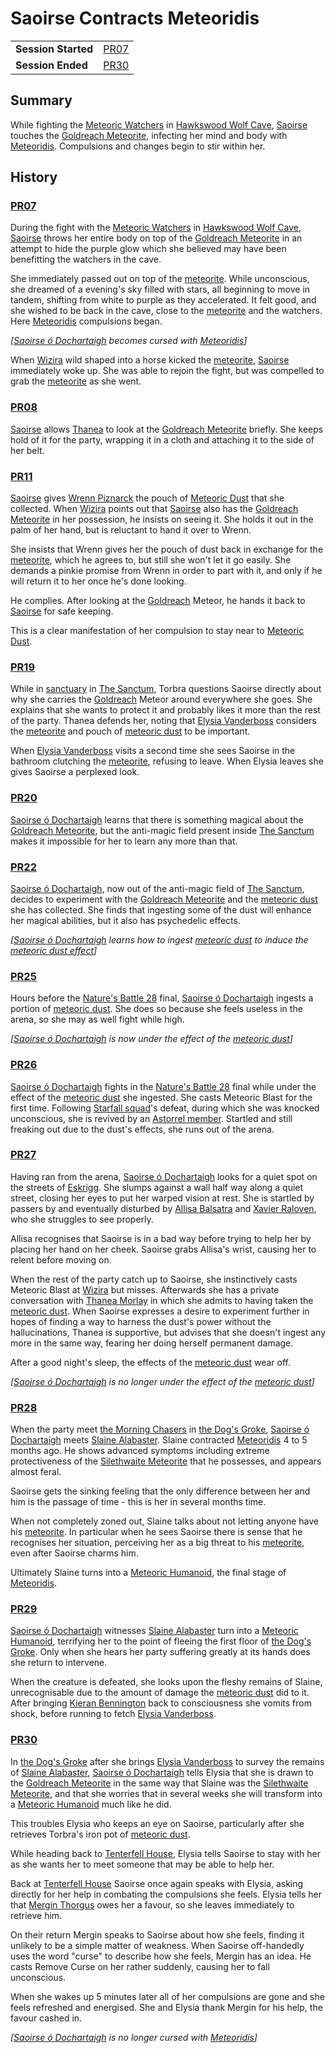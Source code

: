 # Saoirse Contracts Meteoridis

|||
| --- | --- |
| **Session Started** | [PR07](../../sessions/PR07.md) | storyline.2
| **Session Ended** | [PR30](../../sessions/PR30.md) |

## Summary

While fighting the [Meteoric Watchers](../../creatures/meteoric-watcher.md) in [Hawkswood Wolf Cave](../../civilisations/kingdom-of-astor/SETTLEMENTS/GOLDREACH/hawkswood-wolf-cave.md), [Saoirse](../../../astarus/people/saoirse.md) touches the [Goldreach Meteorite](../../items/meteoric/meteorites/goldreach-meteorite.md), infecting her mind and body with [Meteoridis](../../mechanics/roleplay/meteoridis.md). Compulsions and changes begin to stir within her.

## History

### [PR07](../../sessions/PR07.md)

During the fight with the [Meteoric Watchers](../../creatures/meteoric-watcher.md) in [Hawkswood Wolf Cave](../../civilisations/kingdom-of-astor/SETTLEMENTS/GOLDREACH/hawkswood-wolf-cave.md), [Saoirse](../../../astarus/people/saoirse.md) throws her entire body on top of the [Goldreach Meteorite](../../items/meteoric/meteorites/goldreach-meteorite.md) in an attempt to hide the purple glow which she believed may have been benefitting the watchers in the cave.

She immediately passed out on top of the [meteorite](../../items/meteoric/meteorite.md). While unconscious, she dreamed of a evening's sky filled with stars, all beginning to move in tandem, shifting from white to purple as they accelerated. It felt good, and she wished to be back in the cave, close to the [meteorite](../../items/meteoric/meteorite.md) and the watchers. Here [Meteoridis](../../mechanics/roleplay/meteoridis.md) compulsions began.

*[[Saoirse ó Dochartaigh](../characters/saoirse-o-dochartaigh.md) becomes cursed with [Meteoridis](../../mechanics/roleplay/meteoridis.md)]*

When [Wizira](../../characters/wizira.md) wild shaped into a horse kicked the [meteorite](../../items/meteoric/meteorite.md), [Saoirse](../../../astarus/people/saoirse.md) immediately woke up. She was able to rejoin the fight, but was compelled to grab the [meteorite](../../items/meteoric/meteorite.md) as she went.

### [PR08](../../sessions/PR08.md)

[Saoirse](../../../astarus/people/saoirse.md) allows [Thanea](../../../astarus/people/thanea.md) to look at the [Goldreach Meteorite](../../items/meteoric/meteorites/goldreach-meteorite.md) briefly. She keeps hold of it for the party, wrapping it in a cloth and attaching it to the side of her belt.

### [PR11](../../sessions/PR11.md)

[Saoirse](../../../astarus/people/saoirse.md) gives [Wrenn Piznarck](../../characters/wrenn-piznarck.md) the pouch of [Meteoric Dust](../../items/meteoric/meteoric-dust.md) that she collected. When [Wizira](../../characters/wizira.md) points out that [Saoirse](../../../astarus/people/saoirse.md) also has the [Goldreach Meteorite](../../items/meteoric/meteorites/goldreach-meteorite.md) in her possession, he insists on seeing it. She holds it out in the palm of her hand, but is reluctant to hand it over to Wrenn.

She insists that Wrenn gives her the pouch of dust back in exchange for the [meteorite](../../items/meteoric/meteorite.md), which he agrees to, but still she won't let it go easily. She demands a pinkie promise from Wrenn in order to part with it, and only if he will return it to her once he's done looking.

He complies. After looking at the [Goldreach](../../civilisations/kingdom-of-astor/SETTLEMENTS/GOLDREACH/README.md) Meteor, he hands it back to [Saoirse](../../../astarus/people/saoirse.md) for safe keeping.

This is a clear manifestation of her compulsion to stay near to [Meteoric Dust](../../items/meteoric/meteoric-dust.md).

### [PR19](../../sessions/PR19.md)

While in [sanctuary](../../organisations/government/astorrel/sanctuary.md) in [The Sanctum](../../places/buildings/the-sanctum.md), Torbra questions Saoirse directly about why she carries the [Goldreach](../../civilisations/kingdom-of-astor/SETTLEMENTS/GOLDREACH/README.md) Meteor around everywhere she goes. She explains that she wants to protect it and probably likes it more than the rest of the party. Thanea defends her, noting that [Elysia Vanderboss](../../characters/elysia-vanderboss.md) considers the [meteorite](../../items/meteoric/meteorite.md) and pouch of [meteoric dust](../../items/meteoric/meteoric-dust.md) to be important.

When [Elysia Vanderboss](../../characters/elysia-vanderboss.md) visits a second time she sees Saoirse in the bathroom clutching the [meteorite](../../items/meteoric/meteorite.md), refusing to leave. When Elysia leaves she gives Saoirse a perplexed look.

### [PR20](../../sessions/PR20.md)

[Saoirse ó Dochartaigh](../../characters/saoirse-o-dochartaigh.md) learns that there is something magical about the [Goldreach Meteorite](../../items/meteoric/meteorites/goldreach-meteorite.md), but the anti-magic field present inside [The Sanctum](../../places/buildings/the-sanctum.md) makes it impossible for her to learn any more than that.

### [PR22](../../sessions/PR22.md)

[Saoirse ó Dochartaigh](../../characters/saoirse-o-dochartaigh.md), now out of the anti-magic field of [The Sanctum](../../places/buildings/the-sanctum.md), decides to experiment with the [Goldreach Meteorite](../../items/meteoric/meteorites/goldreach-meteorite.md) and the [meteoric dust](../../items/meteoric/meteoric-dust.md) she has collected. She finds that ingesting some of the dust will enhance her magical abilities, but it also has psychedelic effects.

*[[Saoirse ó Dochartaigh](../characters/saoirse-o-dochartaigh.md) learns how to ingest [meteoric dust](../../items/meteoric/meteoric-dust.md) to induce the [meteoric dust effect](../../items/meteoric/meteoric-dust-effect.md)]*

### [PR25](../../sessions/PR25.md)

Hours before the [Nature's Battle 28](natures-battle-28.md) final, [Saoirse ó Dochartaigh](../../characters/saoirse-o-dochartaigh.md) ingests a portion of [meteoric dust](../../items/meteoric/meteoric-dust.md). She does so because she feels useless in the arena, so she may as well fight while high.

*[[Saoirse ó Dochartaigh](../characters/saoirse-o-dochartaigh.md) is now under the effect of the [meteoric dust](../../items/meteoric/meteoric-dust.md)]*

### [PR26](../../sessions/PR26.md)

[Saoirse ó Dochartaigh](../../characters/saoirse-o-dochartaigh.md) fights in the [Nature's Battle 28](natures-battle-28.md) final while under the effect of the [meteoric dust](../../items/meteoric/meteoric-dust.md) she ingested. She casts Meteoric Blast for the first time. Following [Starfall squad](../../organisations/government/astorrel/squads/starfall-squad.md)'s defeat, during which she was knocked unconscious, she is revived by an [Astorrel member](../../organisations/government/astorrel/ranks/astorrel-member.md). Startled and still freaking out due to the dust's effects, she runs out of the arena.

### [PR27](../../sessions/PR27.md)

Having ran from the arena, [Saoirse ó Dochartaigh](../../characters/saoirse-o-dochartaigh.md) looks for a quiet spot on the streets of [Eskrigg](../../places/cities/eskrigg.md). She slumps against a wall half way along a quiet street, closing her eyes to put her warped vision at rest. She is startled by passers by and eventually disturbed by [Allisa Balsatra](../../characters/allisa-balsatra.md) and [Xavier Raloven](../../characters/xavier-raloven.md), who she struggles to see properly.

Allisa recognises that Saoirse is in a bad way before trying to help her by placing her hand on her cheek. Saoirse grabs Allisa's wrist, causing her to relent before moving on.

When the rest of the party catch up to Saoirse, she instinctively casts Meteoric Blast at [Wizira](../../characters/wizira.md) but misses. Afterwards she has a private conversation with [Thanea Morlay](../../characters/thanea-morlay.md) in which she admits to having taken the [meteoric dust](../../items/meteoric/meteoric-dust.md). When Saoirse expresses a desire to experiment further in hopes of finding a way to harness the dust's power without the hallucinations, Thanea is supportive, but advises that she doesn't ingest any more in the same way, fearing her doing herself permanent damage.

After a good night's sleep, the effects of the [meteoric dust](../../items/meteoric/meteoric-dust.md) wear off.

*[[Saoirse ó Dochartaigh](../characters/saoirse-o-dochartaigh.md) is no longer under the effect of the [meteoric dust](../../items/meteoric/meteoric-dust.md)]*

### [PR28](../../sessions/PR28.md)

When the party meet [the Morning Chasers](../../organisations/the-morning-chasers.md) in [the Dog's Groke](../../places/buildings/inns-taverns/the-dogs-groke.md), [Saoirse ó Dochartaigh](../../characters/saoirse-o-dochartaigh.md) meets [Slaine Alabaster](../../characters/slaine-alabaster.md). Slaine contracted [Meteoridis](../../mechanics/roleplay/meteoridis.md) 4 to 5 months ago. He shows advanced symptoms including extreme protectiveness of the [Silethwaite Meteorite](../../items/meteoric/meteorites/silethwaite-meteorite.md) that he possesses, and appears almost feral.

Saoirse gets the sinking feeling that the only difference between her and him is the passage of time - this is her in several months time.

When not completely zoned out, Slaine talks about not letting anyone have his [meteorite](../../items/meteoric/meteorite.md). In particular when he sees Saoirse there is sense that he recognises her situation, perceiving her as a big threat to his [meteorite](../../items/meteoric/meteorite.md), even after Saoirse charms him.

Ultimately Slaine turns into a [Meteoric Humanoid](../../creatures/meteoric-humanoid.md), the final stage of [Meteoridis](../../mechanics/roleplay/meteoridis.md).

### [PR29](../../sessions/PR29.md)

[Saoirse ó Dochartaigh](../../characters/saoirse-o-dochartaigh.md) witnesses [Slaine Alabaster](../../characters/slaine-alabaster.md) turn into a [Meteoric Humanoid](../../creatures/meteoric-humanoid.md), terrifying her to the point of fleeing the first floor of [the Dog's Groke](../../places/buildings/inns-taverns/the-dogs-groke.md). Only when she hears her party suffering greatly at its hands does she return to intervene.

When the creature is defeated, she looks upon the fleshy remains of Slaine, unrecognisable due to the amount of damage the [meteoric dust](../../items/meteoric/meteoric-dust.md) did to it. After bringing [Kieran Bennington](../../characters/kieran-bennington.md) back to consciousness she vomits from shock, before running to fetch [Elysia Vanderboss](../../characters/elysia-vanderboss.md).

### [PR30](../../sessions/PR30.md)

In [the Dog's Groke](../../places/buildings/inns-taverns/the-dogs-groke.md) after she brings [Elysia Vanderboss](../../characters/elysia-vanderboss.md) to survey the remains of [Slaine Alabaster](../../characters/slaine-alabaster.md), [Saoirse ó Dochartaigh](../../characters/saoirse-o-dochartaigh.md) tells Elysia that she is drawn to the [Goldreach Meteorite](../../items/meteoric/meteorites/goldreach-meteorite.md) in the same way that Slaine was the [Silethwaite Meteorite](../../items/meteoric/meteorites/silethwaite-meteorite.md), and that she worries that in several weeks she will transform into a [Meteoric Humanoid](../../creatures/meteoric-humanoid.md) much like he did.

This troubles Elysia who keeps an eye on Saoirse, particularly after she retrieves Torbra's iron pot of [meteoric dust](../../items/meteoric/meteoric-dust.md).

While heading back to [Tenterfell House](../../places/buildings/tenterfell-house.md), Elysia tells Saoirse to stay with her as she wants her to meet someone that may be able to help her.

Back at [Tenterfell House](../../places/buildings/tenterfell-house.md) Saoirse once again speaks with Elysia, asking directly for her help in combating the compulsions she feels. Elysia tells her that [Mergin Thorgus](../../characters/mergin-thorgus.md) owes her a favour, so she leaves immediately to retrieve him.

On their return Mergin speaks to Saoirse about how she feels, finding it unlikely to be a simple matter of weakness. When Saoirse off-handedly uses the word "curse" to describe how she feels, Mergin has an idea. He casts Remove Curse on her rather suddenly, causing her to fall unconscious.

When she wakes up 5 minutes later all of her compulsions are gone and she feels refreshed and energised. She and Elysia thank Mergin for his help, the favour cashed in.

*[[Saoirse ó Dochartaigh](../characters/saoirse-o-dochartaigh.md) is no longer cursed with [Meteoridis](../../mechanics/roleplay/meteoridis.md)]*
